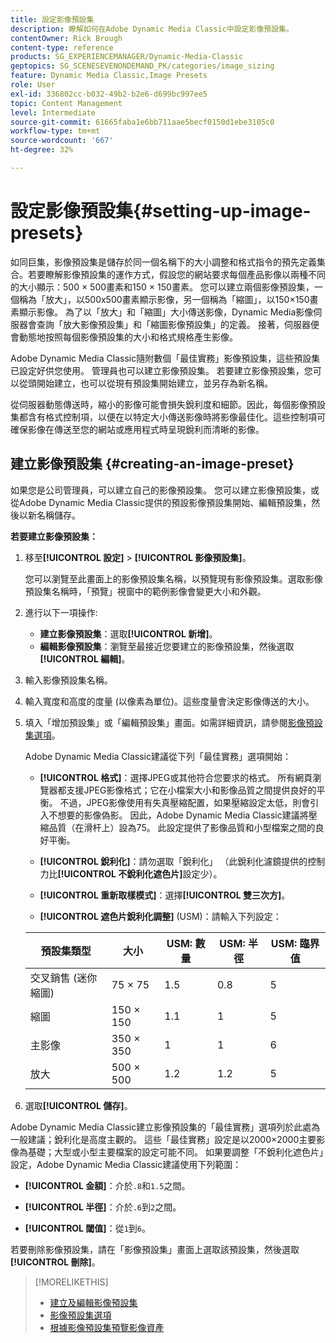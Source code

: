 ```yaml
---
title: 設定影像預設集
description: 瞭解如何在Adobe Dynamic Media Classic中設定影像預設集。
contentOwner: Rick Brough
content-type: reference
products: SG_EXPERIENCEMANAGER/Dynamic-Media-Classic
geptopics: SG_SCENESEVENONDEMAND_PK/categories/image_sizing
feature: Dynamic Media Classic,Image Presets
role: User
exl-id: 336802cc-b032-49b2-b2e6-d699bc997ee5
topic: Content Management
level: Intermediate
source-git-commit: 61665faba1e6bb711aae5becf0150d1ebe3105c0
workflow-type: tm+mt
source-wordcount: '667'
ht-degree: 32%

---
```


# 設定影像預設集{#setting-up-image-presets}

如同巨集，影像預設集是儲存於同一個名稱下的大小調整和格式指令的預先定義集合。若要瞭解影像預設集的運作方式，假設您的網站要求每個產品影像以兩種不同的大小顯示：500 × 500畫素和150 × 150畫素。 您可以建立兩個影像預設集，一個稱為「放大」，以500x500畫素顯示影像，另一個稱為「縮圖」，以150×150畫素顯示影像。 為了以「放大」和「縮圖」大小傳送影像，Dynamic Media影像伺服器會查詢「放大影像預設集」和「縮圖影像預設集」的定義。 接著，伺服器便會動態地按照每個影像預設集的大小和格式規格產生影像。

Adobe Dynamic Media Classic隨附數個「最佳實務」影像預設集，這些預設集已設定好供您使用。 管理員也可以建立影像預設集。 若要建立影像預設集，您可以從頭開始建立，也可以從現有預設集開始建立，並另存為新名稱。

從伺服器動態傳送時，縮小的影像可能會損失銳利度和細節。因此，每個影像預設集都含有格式控制項，以便在以特定大小傳送影像時將影像最佳化。這些控制項可確保影像在傳送至您的網站或應用程式時呈現銳利而清晰的影像。

## 建立影像預設集 {#creating-an-image-preset}

如果您是公司管理員，可以建立自己的影像預設集。 您可以建立影像預設集，或從Adobe Dynamic Media Classic提供的預設影像預設集開始、編輯預設集，然後以新名稱儲存。

**若要建立影像預設集：**

1. 移至&#x200B;**[!UICONTROL 設定]** > **[!UICONTROL 影像預設集]**。

   您可以瀏覽至此畫面上的影像預設集名稱，以預覽現有影像預設集。選取影像預設集名稱時，「預覽」視窗中的範例影像會變更大小和外觀。

1. 進行以下一項操作:

   * **建立影像預設集**：選取&#x200B;**[!UICONTROL 新增]**。
   * **編輯影像預設集**：瀏覽至最接近您要建立的影像預設集，然後選取&#x200B;**[!UICONTROL 編輯]**。

1. 輸入影像預設集名稱。
1. 輸入寬度和高度的度量 (以像素為單位)。這些度量會決定影像傳送的大小。
1. 填入「增加預設集」或「編輯預設集」畫面。如需詳細資訊，請參閱[影像預設集選項](application-setup.md#image_preset_options)。

   Adobe Dynamic Media Classic建議從下列「最佳實務」選項開始：

   * **[!UICONTROL 格式]**：選擇JPEG或其他符合您要求的格式。 所有網頁瀏覽器都支援JPEG影像格式；它在小檔案大小和影像品質之間提供良好的平衡。 不過，JPEG影像使用有失真壓縮配置，如果壓縮設定太低，則會引入不想要的影像偽影。 因此，Adobe Dynamic Media Classic建議將壓縮品質（在滑杆上）設為75。 此設定提供了影像品質和小型檔案之間的良好平衡。

   * **[!UICONTROL 銳利化]**：請勿選取「銳利化」 （此銳利化濾鏡提供的控制力比&#x200B;**[!UICONTROL 不銳利化遮色片]**&#x200B;設定少）。

   * **[!UICONTROL 重新取樣模式]**：選擇&#x200B;**[!UICONTROL 雙三次方]**。

   * **[!UICONTROL 遮色片銳利化調整]** (USM)：請輸入下列設定：

   | 預設集類型 | 大小 | USM: 數量 | USM: 半徑 | USM: 臨界值 |
   | --- | --- | --- | --- | --- |
   | 交叉銷售 (迷你縮圖) | 75 × 75 | 1.5 | 0.8 | 5 |
   | 縮圖 | 150 × 150 | 1.1 | 1 | 5 |
   | 主影像 | 350 × 350 | 1 | 1 | 6 |
   | 放大 | 500 × 500 | 1.2 | 1.2 | 5 |

1. 選取&#x200B;**[!UICONTROL 儲存]**。

Adobe Dynamic Media Classic建立影像預設集的「最佳實務」選項列於此處為一般建議；銳利化是高度主觀的。 這些「最佳實務」設定是以2000×2000主要影像為基礎；大型或小型主要檔案的設定可能不同。 如果要調整「不銳利化遮色片」設定，Adobe Dynamic Media Classic建議使用下列範圍：

* **[!UICONTROL 金額]**：介於`.8`和`1.5`之間。

* **[!UICONTROL 半徑]**：介於`.6`到`2`之間。

* **[!UICONTROL 閾值]**：從`1`到`6`。

若要刪除影像預設集，請在「影像預設集」畫面上選取該預設集，然後選取&#x200B;**[!UICONTROL 刪除]**。

>[!MORELIKETHIS]
>
>* [建立及編輯影像預設集](application-setup.md#creating_and_editing_image_presets)
>* [影像預設集選項](application-setup.md#image_preset_options)
>* [根據影像預設集預覽影像資產](previewing-asset.md#previewing_an_image_asset_based_on_its_image_preset)
